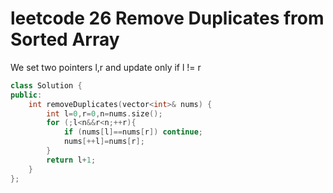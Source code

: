 # leetcode 26 Remove Duplicates from Sorted Array

We set two pointers l,r and update only if l != r

```cpp
class Solution {
public:
    int removeDuplicates(vector<int>& nums) {
        int l=0,r=0,n=nums.size();  
        for (;l<n&&r<n;++r){
            if (nums[l]==nums[r]) continue;
            nums[++l]=nums[r];
        }
        return l+1;
    }
};
```
